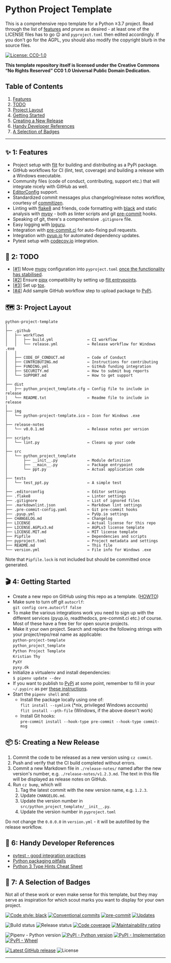 # Python Project Template

This is a comprehensive repo template for a Python &geq;3.7 project. Read
through the list of [features](#-1-features) and prune as desired - at
least one of the LICENSE files has to go :wink: and `pyproject.toml`
then edited accordingly. If you don't go for the AGPL, you should also
modify the copyright blurb in the source files.

[![License: CC0-1.0][license-badge-img-cc0]][license-badge-href-cc0]

**This template repository itself is licensed under the Creative Commons
“No Rights Reserved” CC0 1.0 Universal Public Domain Dedication.**

## Table of Contents

1. [Features](#-1-features)
1. [TODO](#-2-todo)
1. [Project Layout](#%EF%B8%8F-3-project-layout)
1. [Getting Started](#-4-getting-started)
1. [Creating a New Release](#-5-creating-a-new-release)
1. [Handy Developer References](#-6-handy-developer-references)
1. [A Selection of Badges](#-7-a-selection-of-badges)

---

## ✨ 1: Features

* Project setup with [flit] for building and distributing as a PyPi package.
* GitHub workflows for CI (lint, test, coverage) and building a release
  with a Windows executable.
* Community files (code of conduct, contributing, support etc.) that will
  integrate nicely with GitHub as well.
* [EditorConfig] support.
* Standardized commit messages plus changelog/release notes workflow,
  courtesy of [commitizen].
* Linting with [flake8] and friends, code formatting with [black][black-badge-href]
  and static analysis with [mypy] - both as linter scripts and git
  [pre-commit][pre-commit-badge-href] hooks.
* Speaking of git, there's a comprehensive `.gitignore` file.
* Easy logging with [loguru].
* Integration with [pre-commit.ci][pre-commit-ci] for auto-fixing pull requests.
* Integration with [pyup.io](https://pyup.io) for automated dependency updates.
* Pytest setup with [codecov.io](https://codecov.io) integration.

## 👷 2: TODO

* [[#1](https://github.com/pyxy-dk/python-project-template/issues/1)]
  Move [mypy] configuration into `pyproject.toml`
  [once the functionality has stabilised](https://github.com/python/mypy/issues/5205#issuecomment-832779057).
* [[#2](https://github.com/pyxy-dk/python-project-template/issues/2)] Ensure
  [pipx](https://pipxproject.github.io/pipx/) compatibility by setting up
  [flit entrypoints](https://flit.readthedocs.io/en/latest/pyproject_toml.html#scripts-section).
* [[#3](https://github.com/pyxy-dk/python-project-template/issues/3)] Set up [tox].
* [[#4](https://github.com/pyxy-dk/python-project-template/issues/4)] Add sample
  GitHub workflow step to upload package to [PyPi].

## 🗺️ 3: Project Layout

```text
python-project-template
│
├── .github
│   ├── workflows
│   │   ├── build.yml               ← CI workflow
│   │   └── release.yml             ← Release workflow for Windows .exe
│   │
│   ├── CODE_OF_CONDUCT.md          ← Code of Conduct
│   ├── CONTRIBUTING.md             ← Instructions for contributing
│   ├── FUNDING.yml                 ← GitHub funding integration
│   ├── SECURITY.md                 ← How to submit bug reports
│   └── SUPPORT.md                  ← How to get support
│
├── dist
│   ├── python_project_template.cfg ← Config file to include in release
│   └── README.txt                  ← Readme file to include in release
│
├── img
│   └── python-project-template.ico ← Icon for Windows .exe
│
├── release-notes
│   └── v0.0.1.md                   ← Release notes per version
│
├── scripts
│   └── lint.py                     ← Cleans up your code
│
├── src
│   └── python_project_template
│       ├── __init__.py             ← Module definition
│       ├── __main__.py             ← Package entrypoint
│       └── ppt.py                  ← Actual application code
│
├── tests
│   └── test_ppt.py                 ← A simple test
│
├── .editorconfig                   ← Editor settings
├── .flake8                         ← Linter settings
├── .gitignore                      ← List of ignored files
├── .markdownlint.json              ← Markdown lint settings
├── .pre-commit-config.yaml         ← Git pre-commit hooks
├── .pyup.yml                       ← PyUp.io settings
├── CHANGELOG.md                    ← Changelog
├── LICENSE                         ← Actual license for this repo
├── LICENSE.AGPLv3.md               ← AGPLv3 license template
├── LICENSE.MIT.md                  ← MIT license template
├── Pipfile                         ← Dependencies and scripts
├── pyproject.toml                  ← Project metadata and settings
├── README.md                       ← This file
└── version.yml                     ← File info for Windows .exe
```

Note that `Pipfile.lock` is not included but should be committed once generated.

## 🎬 4: Getting Started

* Create a new repo on GitHub using this repo as a template. ([HOWTO])
* Make sure to turn off git `autocrlf`:\
  `git config core.autocrlf false`
* To make the various integrations work you need to sign up with the
  different services (pyup.io, readthedocs, pre-commit.ci etc.) of
  course. Most of these have a free tier for open source projects.
* Make it your own project. Search and replace the following strings
  with your project/repo/real name as applicable:\
  `python-project-template`\
  `python_project_template`\
  `Python Project Template`\
  `Kristian Thy`\
  `PyXY`\
  `pyxy.dk`
* Initialize a virtualenv and install dependencies:\
  `$ pipenv update --dev`
* If you want to publish to [PyPi] at some point, remember to fill in
  your `~/.pypirc` as per [these instructions][antonz].
* Start the `pipenv shell` and:
  * Install the package locally using one of:\
    `flit install --symlink` (*nix, privileged Windows accounts)\
    `flit install --pth-file` (Windows, if the above doesn't work)
  * Install Git hooks:\
    `pre-commit install --hook-type pre-commit --hook-type commit-msg`

## 📦 5: Creating a New Release

1. Commit the code to be released as a new version using `cz commit`.
1. Push and verify that the CI build completed without errors.
1. Commit a new Markdown file in `./release-notes/` named after the new version's
   number, e.g. `./release-notes/v1.2.3.md`. The text in this file will be displayed
   as release notes on GitHub.
1. Run `cz bump`, which will
    1. Tag the latest commit with the new version name, e.g. `1.2.3`.
    1. Update `CHANGELOG.md`.
    1. Update the version number in `src/python_project_template/__init__.py`.
    1. Update the version number in `pyproject.toml`

Do not change the `0.0.0.0` in `version.yml` - it will be autofilled by the
release workflow.

## 📜 6: Handy Developer References

* [pytest - good integration practices](https://docs.pytest.org/en/6.2.x/goodpractices.html)
* [Python packaging pitfalls](https://blog.ionelmc.ro/2014/06/25/python-packaging-pitfalls/)
* [Python 3 Type Hints Cheat Sheet](https://mypy.readthedocs.io/en/latest/cheat_sheet_py3.html)

## 🥇 7: A Selection of Badges

Not all of these work or even make sense for this template, but they may serve
as inspiration for which scout marks you want to display for your own project.

[![Code style: black][black-badge-img]][black-badge-href]
[![Conventional commits][conventional-commits-badge-img]][conventional-commits-badge-href]
[![pre-commit][pre-commit-badge-img]][pre-commit-badge-href]
[![Updates][pyup-badge-img]][pyup-badge-href]

![Build status][github-actions-build-badge-img]
![Release status][github-actions-release-badge-img]
[![Code coverage][codecov-badge-img]][codecov-badge-href]
[![Maintainability rating][sonarcloud-badge-img]][sonarcloud-badge-href]

![Pipenv - Python version][pipenv-badge-img]
[![PyPI - Python version][pypi-badge-img-pyv]][pypi-badge-href]
[![PyPI - Implementation][pypi-badge-img-impl]][pypi-badge-href]
[![PyPI - Wheel][pypi-badge-img-whl]][pypi-badge-href]

[![Latest GitHub release][release-badge-img]][release-badge-href]
![License][license-badge-img]

---

[antonz]: https://antonz.org/python-packaging/
[black-badge-href]: https://github.com/psf/black
[black-badge-img]: https://img.shields.io/badge/code%20style-black-000000.svg
[codecov-badge-href]: https://codecov.io/gh/pyxy-dk/python-project-template
[codecov-badge-img]: https://codecov.io/gh/pyxy-dk/python-project-template/branch/main/graph/badge.svg
[commitizen]: https://commitizen-tools.github.io/commitizen/
[conventional-commits-badge-href]: https://www.conventionalcommits.org/en/v1.0.0/
[conventional-commits-badge-img]: https://img.shields.io/badge/conventional%20commits-1.0.0-blue.svg
[EditorConfig]: https://editorconfig.org/
[flake8]: https://flake8.pycqa.org/
[flit]: https://pypi.org/project/flit/
[github-actions-build-badge-img]: https://github.com/pyxy-dk/python-project-template/workflows/build/badge.svg
[github-actions-release-badge-img]: https://github.com/pyxy-dk/python-project-template/workflows/release/badge.svg
[HOWTO]: https://docs.github.com/en/github/creating-cloning-and-archiving-repositories/creating-a-repository-from-a-template
[license-badge-img]: https://img.shields.io/github/license/pyxy-dk/python-project-template
[license-badge-href-cc0]: http://creativecommons.org/publicdomain/zero/1.0/
[license-badge-img-cc0]: https://licensebuttons.net/l/zero/1.0/88x31.png
[loguru]: https://github.com/Delgan/loguru
[mypy]: https://mypy.readthedocs.io/en/latest/config_file.html#the-mypy-configuration-file
[pipenv-badge-img]: https://img.shields.io/github/pipenv/locked/python-version/pyxy-dk/python-project-template
[pre-commit-badge-href]: https://github.com/pre-commit/pre-commit
[pre-commit-badge-img]: https://img.shields.io/badge/pre--commit-enabled-brightgreen?logo=pre-commit&logoColor=white
[pre-commit-ci]: https://pre-commit.ci/
[PyPi]: https://pypi.org/
[pypi-badge-href]: https://pypi.org/project/python-project-template/
[pypi-badge-img-impl]: https://img.shields.io/pypi/implementation/python-project-template
[pypi-badge-img-pyv]: https://img.shields.io/pypi/pyversions/python-project-template
[pypi-badge-img-whl]: https://img.shields.io/pypi/wheel/python-project-template
[pyup-badge-href]: https://pyup.io/repos/github/pyxy-dk/python-project-template/
[pyup-badge-img]: https://pyup.io/repos/github/pyxy-dk/python-project-template/shield.svg
[release-badge-img]: https://img.shields.io/github/v/release/pyxy-dk/python-project-template?sort=semver
[release-badge-href]: https://github.com/pyxy-dk/python-project-template/releases
[sonarcloud-badge-href]: https://sonarcloud.io/dashboard?id=kthy_python-project-template
[sonarcloud-badge-img]: https://sonarcloud.io/api/project_badges/measure?project=kthy_python-project-template&metric=sqale_rating
[tox]: https://tox.readthedocs.io/en/latest/
